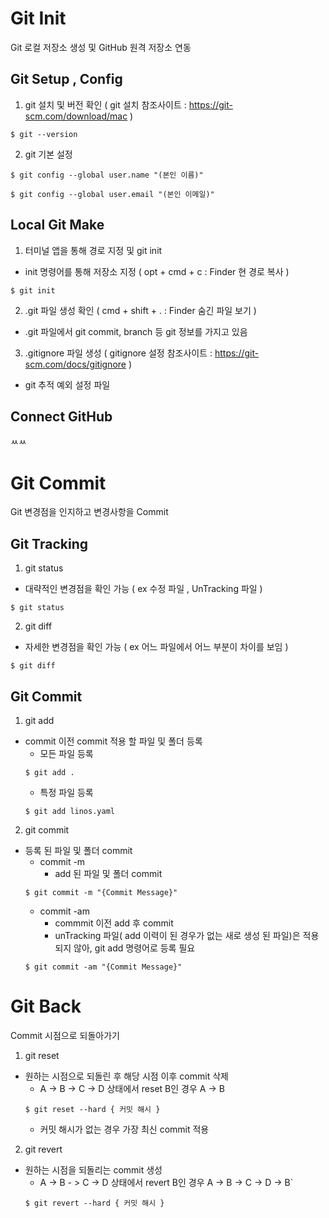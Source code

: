 # Git Init
Git 로컬 저장소 생성 및 GitHub 원격 저장소 연동

Git Setup , Config
------------------
1. git 설치 및 버전 확인 ( git 설치 참조사이트 : https://git-scm.com/download/mac )
```
$ git --version
```
2. git 기본 설정
```
$ git config --global user.name "(본인 이름)"
```

```
$ git config --global user.email "(본인 이메일)"
```

Local Git Make
--------------
1. 터미널 앱을 통해 경로 지정 및 git init
  * init 명령어를 통해 저장소 지정 ( opt + cmd + c : Finder 현 경로 복사 )
```
$ git init
```
2. .git 파일 생성 확인 ( cmd + shift + . : Finder 숨긴 파일 보기 )
  * .git 파일에서 git commit, branch 등 git 정보를 가지고 있음

3. .gitignore 파일 생성 ( gitignore 설정 참조사이트 : https://git-scm.com/docs/gitignore )
  * git 추적 예외 설정 파일
  
Connect GitHub
--------------
ㅆㅆ

# Git Commit
Git 변경점을 인지하고 변경사항을 Commit

Git Tracking
------------
1. git status
  * 대략적인 변경점을 확인 가능 ( ex 수정 파일 , UnTracking 파일 )
```
$ git status
```
2. git diff
  * 자세한 변경점을 확인 가능 ( ex 어느 파일에서 어느 부분이 차이를 보임 )
```
$ git diff
```

Git Commit
----------
1. git add
  * commit 이전 commit 적용 할 파일 및 폴더 등록
    - 모든 파일 등록 
    ```
    $ git add .
    ```
    - 특정 파일 등록
    ```
    $ git add linos.yaml
    ```
2. git commit
  * 등록 된 파일 및 폴더 commit
    - commit -m
      - add 된 파일 및 폴더 commit
    ```
    $ git commit -m "{Commit Message}"
    ```
    - commit -am
      - commmit 이전 add 후 commit
      - unTracking 파일( add 이력이 된 경우가 없는 새로 생성 된 파일)은 적용되지 않아, git add 명령어로 등록 필요
    ```
    $ git commit -am "{Commit Message}"
    ```

# Git Back
Commit 시점으로 되돌아가기
1. git reset
  * 원하는 시점으로 되돌린 후 해당 시점 이후 commit 삭제
    - A -> B -> C -> D 상태에서 reset B인 경우 A -> B
    ```
    $ git reset --hard { 커밋 해시 }
    ```
    - 커밋 해시가 없는 경우 가장 최신 commit 적용
2. git revert
  * 원하는 시점을 되돌리는 commit 생성
    - A -> B - > C -> D 상태에서 revert B인 경우 A -> B -> C -> D -> B`
    ```
    $ git revert --hard { 커밋 해시 }
    ```


